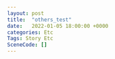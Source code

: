 ```yaml
---
layout: post
title:  "others_test"
date:   2022-01-05 18:00:00 +0000
categories: Etc
Tags: Story Etc
SceneCode: []
---
```

